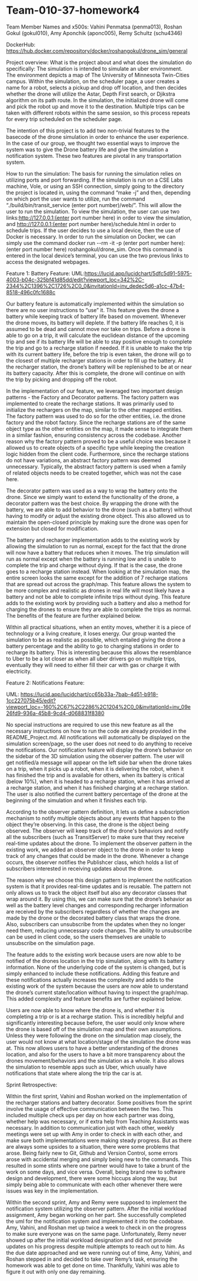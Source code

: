 # Team-010-37-homework4

Team Member Names and x500s:
Vahini Penmatsa (penma013),
Roshan Gokul (gokul010),
Amy Aponchik (aponc005),
Remy Schultz (schu4346)


DockerHub: 
https://hub.docker.com/repository/docker/roshangokul/drone_sim/general

Project overview:
What is the project about and what does the simulation do specifically: 
The simulation is intended to simulate an uber environment. The environment depicts a map of The University of Minnesota Twin-Cities campus. Within the simulation, on the scheduler page, a user creates a name for a robot, selects a pickup and drop off location, and then decides whether the drone will utilize the Astar, Depth First search, or Djikstra algorithm on its path route. In the simulation, the initialized drone will come and pick the robot up and move it to the destination. Multiple trips can be taken with different robots within the same session, so this process repeats for every trip scheduled on the scheduler page. 

The intention of this project is to add two non-trivial features to the basecode of the drone simulation in order to enhance the user experience. In the case of our group, we thought two essential ways to improve the system was to give the Drone battery life and give the simulation a notification system. These two features are pivotal in any transportation system.

How to run the simulation:
The basis for running the simulation relies on utilizing ports and port forwarding. If the simulation is run on a CSE Labs machine, Vole, or using an SSH connection, simply going to the directory the project is located in, using the command “make -j” and then, depending on which port the user wants to utilize, run the command “./build/bin/transit_service (enter port number)/web/”. This will allow the user to run the simulation. To view the simulation, the user can use two links:http://127.0.0.1:(enter port number here) in order to view the simulation, and http://127.0.0.1:(enter port number here)/schedule.html in order to schedule trips. If the user decides to use a local device, then the use of Docker is necessary. In order to run the simulation on Docker, we can simply use the command docker run --rm -it -p (enter port number here):(enter port number here) roshangokul/drone_sim.  Once this command is entered in the local device’s terminal, you can use the two previous links to access the designated webpages.



Feature 1: Battery Feature: 
UML:https://lucid.app/lucidchart/5dfc5d91-5975-4003-b04c-325bf41d85dd/edit?viewport_loc=342%2C-2344%2C1396%2C1726%2C0_0&invitationId=inv_dedec5d6-a1cc-47b4-8518-496c0fc1688c

Our battery feature is automatically implemented within the simulation so there are no user instructions to “use” it. This feature gives the drone a battery while keeping track of battery life based on movement. Whenever the drone moves, its battery will deplete. If the battery life reaches 0, it is assumed to be dead and cannot move nor take on trips. Before a drone is able to go on a trip, it will calculate the euclidean distance of the upcoming trip and see if its battery life will be able to stay positive enough to complete the trip and go to a recharge station if needed. If it is unable to make the trip with its current battery life, before the trip is even taken, the drone will go to the closest of multiple recharger stations in order to fill up the battery. At the recharger station, the drone’s battery will be replenished to be at or near its battery capacity. After this is complete, the drone will continue on with the trip by picking and dropping off the robot. 

In the implementation of our feature, we leveraged two important design patterns - the Factory and Decorator patterns. The factory pattern was implemented to create the recharge stations. It was primarily used to initialize the rechargers on the map, similar to the other mapped entities. The factory pattern was used to do so for the other entities, i.e. the drone factory and the robot factory. Since the recharge stations are of the same object type as the other entities on the map, it made sense to integrate them in a similar fashion, ensuring consistency across the codebase. Another reason why the factory pattern proved to be a useful choice was because it allowed us to create objects of a specific type while keeping the creation logic hidden from the client code. Furthermore, since the recharge stations do not have variations, an abstract factory pattern was deemed unnecessary. Typically, the abstract factory pattern is used when a family of related objects needs to be created together, which was not the case here. 

The decorator pattern was used as a way to wrap the battery onto the drone. Since we simply want to extend the functionality of the drone, a decorator pattern was the best choice. By wrapping the drone with the battery, we are able to add behavior to the drone (such as a battery) without having to modify or adjust the existing drone object. This also allowed us to maintain the open-closed principle by making sure the drone was open for extension but closed for modification. 

The battery and recharger implementation adds to the existing work by allowing the simulation to run as normal, except for the fact that the drone will now have a battery that reduces when it moves. The trip simulation will run as normal except when the battery is running low and is unable to complete the trip and charge without dying. If that is the case, the drone goes to a recharge station instead. When looking at the simulation map, the entire screen looks the same except for the addition of 7 recharge stations that are spread out across the graph/map. This feature allows the system to be more complex and realistic as drones in real life will most likely have a battery and not be able to complete infinite trips without dying. This feature adds to the existing work by providing such a battery and also a method for charging the drones to ensure they are able to complete the trips as normal. The benefits of the feature are further explained below. 

Within all practical situations, when an entity moves,  whether it is a piece of technology or a living creature, it loses energy. Our group wanted the simulation to be as realistic as possible, which entailed giving the drone a battery percentage and the ability to go to charging stations in order to recharge its battery. This is interesting because this allows the resemblance to Uber to be a lot closer as when all uber drivers go on multiple trips, eventually they will need to either fill their car with gas or charge it with electricity.
	
Feature 2: Notifications Feature:

UML:
https://lucid.app/lucidchart/cc65b33a-7bab-4d51-b918-1cc227075b45/edit?viewport_loc=-160%2C67%2C2286%2C1204%2C0_0&invitationId=inv_09e26fd9-936a-45b8-9cd4-d068831f8380

 No special instructions are required to use this new feature as all the necessary instructions on how to run the code are already provided in the README_Project.md. All notifications will automatically be displayed on the simulation screen/page, so the user does not need to do anything to receive the notifications. Our notification feature will display the drone’s behavior on the sidebar of the 3D simulation using the observer pattern. The user will get notified/a message will appear on the left side bar when the drone takes on a trip, when it picks up a robot, when it is delivering the robot, when it has finished the trip and is available for others, when its battery is critical (below 10%), when it is headed to a recharge station, when it has arrived at a recharge station, and when it has finished charging at a recharge station. The user is also notified the current battery percentage of the drone at the beginning of the simulation and when it finishes each trip. 

According to the observer pattern definition, it lets us define a subscription mechanism to notify multiple objects about any events that happen to the object they’re observing. In this case, the drone is the object being observed. The observer will keep track of the drone's behaviors and notify all the subscribers (such as TransitServer) to make sure that they receive real-time updates about the drone. To implement the observer pattern in the existing work, we added an observer object to the drone in order to keep track of any changes that could be made in the drone. Whenever a change occurs, the observer notifies the Publishcer class, which holds a list of subscribers interested in receiving updates about the drone. 
 
The reason why we choose this design pattern to implement the notification system is that it provides real-time updates and is reusable. The pattern not only allows us to track the object itself but also any decorator classes that wrap around it. By using this, we can make sure that the drone’s behavior as well as the battery level changes and corresponding recharger information are received by the subscribers regardless of whether the changes are made by the drone or the decorated battery class that wraps the drone. Also, subscribers can unsubscribe from the updates when they no longer need them, reducing unnecessary code changes. The ability to unsubscribe can be used in client code, so the users themselves are unable to unsubscribe on the simulation page. 

The feature adds to the existing work because users are now able to be notified of the drones location in the trip simulation, along with its battery information. None of the underlying code of the system is changed, but is simply enhanced to include these notifications. Adding this feature and these notifications actually increases the complexity and adds to the existing work of the system because the users are now able to understand the drone’s current state/location without having to inspect the graph/map. This added complexity and feature benefits are further explained below. 

Users are now able to know where the drone is, and whether it is completing a trip or is at a recharge station. This is incredibly helpful and significantly interesting because before, the user would only know where the drone is based off of the simulation map and their own assumptions. Unless they were following the drone on the simulation map closely, the user would not know at what location/stage of the simulation the drone was at. This now allows users to have a better understanding of the drones location, and also for the users to have a bit more transparency about the drones movement/behaviors and the simulation as a whole. It also allows the simulation to resemble apps such as Uber, which usually have notifications that state where along the trip the car is at. 

Sprint Retrospective:

Within the first sprint, Vahini and Roshan worked on the implementation of the recharger stations and battery decorator. Some positives from the sprint involve the usage of effective communication between the two. This included multiple check ups per day on how each partner was doing, whether help was necessary, or if extra help from Teaching Assistants was necessary. In addition to communication just with each other, weekly meetings were set up with Amy in order to check in with each other, and make sure both implementations were making steady progress. But as there are always some upsides to a situation, there were some problems that arose. Being fairly new to Git, Github and Version Control, some errors arose with accidental merging and simply being new to the commands. This resulted in some stints where one partner would have to take a brunt of the work on some days, and vice versa. Overall, being brand new to software design and development, there were some hiccups along the way, but simply being able to communicate with each other whenever there were issues was key in the implementation. 

Within the second sprint, Amy and Remy were supposed to implement the notification system utilizing the observer pattern. After the initial workload assignment, Amy began working on her part. She successfully completed the uml for the notification system and implemented it into the codebase. Amy, Vahini, and Roshan met up twice a week to check in on the progress to make sure everyone was on the same page. Unfortunately, Remy never showed up after the initial workload designation and did not provide updates on his progress despite multiple attempts to reach out to him. As the due date approached and we were running out of time, Amy, Vahini, and Roshan stepped in and decided to take over Remy’s task, ensuring the homework was able to get done on time. Thankfully, Vahini was able to figure it out with only one day remaining.



